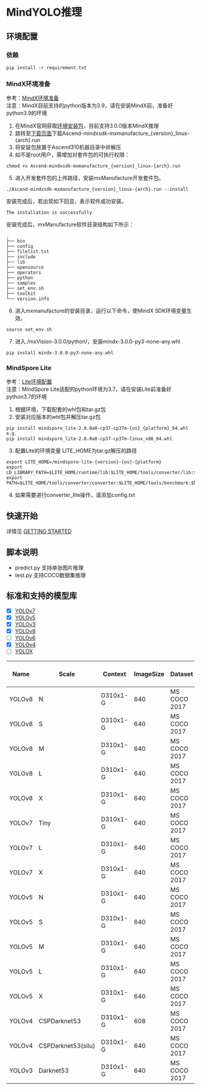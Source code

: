 # MindYOLO推理

## 环境配置

### 依赖
   ```shell
   pip install -r requirement.txt
   ```

### MindX环境准备
   参考：[MindX环境准备](https://www.hiascend.com/document/detail/zh/mind-sdk/300/quickstart/visionquickstart/visionquickstart_0003.html) <br>
   注意：MindX目前支持的python版本为3.9，请在安装MindX前，准备好python3.9的环境 <br>
   1. 在MindX官网获取[环境安装包](https://www.hiascend.com/software/mindx-sdk/commercial)，目前支持3.0.0版本MindX推理
   2. 跳转至[下载页面](https://support.huawei.com/enterprise/zh/ascend-computing/mindx-pid-252501207/software/255398987?idAbsPath=fixnode01%7C23710424%7C251366513%7C22892968%7C252501207)下载Ascend-mindxsdk-mxmanufacture_{version}_linux-{arch}.run
   3. 将安装包放置于Ascend310机器目录中并解压
   4. 如不是root用户，需增加对套件包的可执行权限：
   ```shell
   chmod +x Ascend-mindxsdk-mxmanufacture_{version}_linux-{arch}.run
   ```
   5. 进入开发套件包的上传路径，安装mxManufacture开发套件包。
   ```shell
   ./Ascend-mindxsdk-mxmanufacture_{version}_linux-{arch}.run --install
   ```
   安装完成后，若出现如下回显，表示软件成功安装。
   ```text
   The installation is successfully
   ```
   安装完成后，mxManufacture软件目录结构如下所示：
   ```text
   .
   ├── bin
   ├── config
   ├── filelist.txt
   ├── include
   ├── lib
   ├── opensource
   ├── operators
   ├── python
   ├── samples
   ├── set_env.sh
   ├── toolkit
   └── version.info
   ```
   6. 进入mxmanufacture的安装目录，运行以下命令，使MindX SDK环境变量生效。
   ```shell
   source set_env.sh
   ```
   7. 进入./mxVision-3.0.0/python/，安装mindx-3.0.0-py3-none-any.whl
   ```shell
   pip install mindx-3.0.0-py3-none-any.whl
   ```


### MindSpore Lite
   参考：[Lite环境配置](https://mindspore.cn/lite) <br>
   注意：MindSpore Lite适配的python环境为3.7，请在安装Lite前准备好python3.7的环境 <br>
   1. 根据环境，下载配套的whl包和tar.gz包
   2. 安装对应版本的whl包并解压tar.gz包
   ```shell
   pip install mindspore_lite-2.0.0a0-cp37-cp37m-{os}_{platform}_64.whl
   e.g.
   pip install mindspore_lite-2.0.0a0-cp37-cp37m-linux_x86_64.whl
   ```
   3. 配置Lite的环境变量
   LITE_HOME为tar.gz解压的路径
   ```shell
   export LITE_HOME=/mindspore-lite-{version}-{os}-{platform}
   export LD_LIBRARY_PATH=$LITE_HOME/runtime/lib:$LITE_HOME/tools/converter/lib:$LD_LIBRARY_PATH
   export PATH=$LITE_HOME/tools/converter/converter:$LITE_HOME/tools/benchmark:$PATH
   ```
   4. 如果需要进行converter_lite操作，请添加config.txt

## 快速开始

详情见 [GETTING STARTED](GETTING_STARTED.md)

## 脚本说明
   - predict.py 支持单张图片推理
   - test.py 支持COCO数据集推理

## 标准和支持的模型库

- [x] [YOLOv7](configs/yolov7)
- [x] [YOLOv5](configs/yolov5)
- [x] [YOLOv3](configs/yolov3)
- [x] [YOLOv8](configs/yolov6)
- [ ] [YOLOv6](configs/yolov6)
- [x] [YOLOv4](configs/yolov6)
- [ ] [YOLOX](configs/yolox)

| Name   | Scale              | Context  | ImageSize | Dataset      | Box mAP (%) | Params | FLOPs  | Recipe                                                                                        | Download                                                                                                     |
|--------|--------------------|----------|-----------|--------------|-------------|--------|--------|-----------------------------------------------------------------------------------------------|--------------------------------------------------------------------------------------------------------------|
| YOLOv8 | N                  | D310x1-G | 640       | MS COCO 2017 | 37.2        | 3.2M   | 8.7G   | [yaml](https://github.com/mindspore-lab/mindyolo/blob/master/configs/yolov8/yolov8n.yaml)     | [ckpt](https://download.mindspore.cn/toolkits/mindyolo/yolov8/yolov8-n_500e_mAP372-cc07f5bd.ckpt) <br> [air](https://download.mindspore.cn/toolkits/mindyolo/yolov8/yolov8-n_500e_mAP372-cc07f5bd-28a67e76.air) <br> [om](https://download.mindspore.cn/toolkits/mindyolo/yolov8/yolov8-n_500e_mAP372-cc07f5bd-e499a1b9.om) |
| YOLOv8 | S            | D310x1-G | 640       | MS COCO 2017 | 44.6        | 11.2M  | 28.6G  | [yaml](https://github.com/mindspore-lab/mindyolo/blob/master/configs/yolov8/yolov8s.yaml) | [weights](https://download.mindspore.cn/toolkits/mindyolo/yolov8/yolov8-s_500e_mAP446-3086f0c9.ckpt)  <br> [air](https://download.mindspore.cn/toolkits/mindyolo/yolov8/yolov8-s_500e_mAP446-3086f0c9-60e4919e.air) <br> [om](https://download.mindspore.cn/toolkits/mindyolo/yolov8/yolov8-s_500e_mAP446-3086f0c9-be779273.om) |
| YOLOv8 | M            | D310x1-G | 640       | MS COCO 2017 | 50.5        | 25.9M  | 78.9G  | [yaml](https://github.com/mindspore-lab/mindyolo/blob/master/configs/yolov8/yolov8m.yaml) | [weights](https://download.mindspore.cn/toolkits/mindyolo/yolov8/yolov8-m_500e_mAP505-8ff7a728.ckpt)  <br> [air](https://download.mindspore.cn/toolkits/mindyolo/yolov8/yolov8-m_500e_mAP505-8ff7a728-42f78ed3.air) <br> [om](https://download.mindspore.cn/toolkits/mindyolo/yolov8/yolov8-m_500e_mAP505-8ff7a728-96c7bb57.om) |
| YOLOv8 | L            | D310x1-G | 640       | MS COCO 2017 | 52.8        | 43.7M  | 165.2G | [yaml](https://github.com/mindspore-lab/mindyolo/blob/master/configs/yolov8/yolov8l.yaml) | [weights](https://download.mindspore.cn/toolkits/mindyolo/yolov8/yolov8-l_500e_mAP528-6e96d6bb.ckpt) <br> [air](https://download.mindspore.cn/toolkits/mindyolo/yolov8/yolov8-l_500e_mAP528-6e96d6bb-fe2dd928.air) <br> [om](https://download.mindspore.cn/toolkits/mindyolo/yolov8/yolov8-l_500e_mAP528-6e96d6bb-746d1dc8.om)  |
| YOLOv8 | X            | D310x1-G | 640       | MS COCO 2017 | 53.7        | 68.2M  | 257.8G | [yaml](https://github.com/mindspore-lab/mindyolo/blob/master/configs/yolov8/yolov8x.yaml) | [weights](https://download.mindspore.cn/toolkits/mindyolo/yolov8/yolov8-x_500e_mAP537-b958e1c7.ckpt)   <br> [air](https://download.mindspore.cn/toolkits/mindyolo/yolov8/yolov8-x_500e_mAP537-b958e1c7-499a5c93.air) <br> [om](https://download.mindspore.cn/toolkits/mindyolo/yolov8/yolov8-x_500e_mAP537-b958e1c7-202527da.om)     |
| YOLOv7 | Tiny               | D310x1-G | 640       | MS COCO 2017 | 37.5        | 6.2M   | 13.8G  | [yaml](https://github.com/mindspore-lab/mindyolo/blob/master/configs/yolov7/yolov7-tiny.yaml) | [ckpt](https://download.mindspore.cn/toolkits/mindyolo/yolov7/yolov7-tiny_300e_mAP375-d8972c94.ckpt) <br> [air](https://download.mindspore.cn/toolkits/mindyolo/yolov7/yolov7-tiny_300e_mAP375-d8972c94-3f2faab0.air) <br> [om](https://download.mindspore.cn/toolkits/mindyolo/yolov7/yolov7-tiny_300e_mAP375-d8972c94-8059c534.om)      |
| YOLOv7 | L                  | D310x1-G | 640       | MS COCO 2017 | 50.8        | 36.9M  | 104.7G | [yaml](https://github.com/mindspore-lab/mindyolo/blob/master/configs/yolov7/yolov7.yaml)      | [ckpt](https://download.mindspore.cn/toolkits/mindyolo/yolov7/yolov7_300e_mAP508-734ac919.ckpt) <br> [air](https://download.mindspore.cn/toolkits/mindyolo/yolov7/yolov7_300e_mAP508-734ac919-75482314.air) <br> [om](https://download.mindspore.cn/toolkits/mindyolo/yolov7/yolov7_300e_mAP508-734ac919-4c470f0e.om)           |
| YOLOv7 | X                  | D310x1-G | 640       | MS COCO 2017 | 52.4        | 71.3M  | 189.9G | [yaml](https://github.com/mindspore-lab/mindyolo/blob/master/configs/yolov7/yolov7-x.yaml)    | [ckpt](https://download.mindspore.cn/toolkits/mindyolo/yolov7/yolov7-x_300e_mAP524-e2f58741.ckpt) <br> [air](https://download.mindspore.cn/toolkits/mindyolo/yolov7/yolov7-x_300e_mAP524-e2f58741-c5974271.air) <br> [om](https://download.mindspore.cn/toolkits/mindyolo/yolov7/yolov7-x_300e_mAP524-e2f58741-25371b39.om)        |
| YOLOv5 | N                  | D310x1-G | 640       | MS COCO 2017 | 27.3        | 1.9M   | 4.5G   | [yaml](https://github.com/mindspore-lab/mindyolo/blob/master/configs/yolov5/yolov5n.yaml)     | [ckpt](https://download.mindspore.cn/toolkits/mindyolo/yolov5/yolov5n_300e_mAP273-9b16bd7b.ckpt) <br> [air](https://download.mindspore.cn/toolkits/mindyolo/yolov5/yolov5n_300e_mAP273-9b16bd7b-a3d12352.air) <br> [om](https://download.mindspore.cn/toolkits/mindyolo/yolov5/yolov5n_300e_mAP273-9b16bd7b-ecd3bb22.om)         |
| YOLOv5 | S                  | D310x1-G | 640       | MS COCO 2017 | 37.6        | 7.2M   | 16.5G  | [yaml](https://github.com/mindspore-lab/mindyolo/blob/master/configs/yolov5/yolov5s.yaml)     | [ckpt](https://download.mindspore.cn/toolkits/mindyolo/yolov5/yolov5s_300e_mAP376-860bcf3b.ckpt) <br> [air](https://download.mindspore.cn/toolkits/mindyolo/yolov5/yolov5s_300e_mAP376-860bcf3b-40f373c0.air) <br> [om](https://download.mindspore.cn/toolkits/mindyolo/yolov5/yolov5s_300e_mAP376-860bcf3b-813f9415.om)         |
| YOLOv5 | M                  | D310x1-G | 640       | MS COCO 2017 | 44.9        | 21.2M  | 49.0G  | [yaml](https://github.com/mindspore-lab/mindyolo/blob/master/configs/yolov5/yolov5m.yaml)     | [ckpt](https://download.mindspore.cn/toolkits/mindyolo/yolov5/yolov5m_300e_mAP449-e7bbf695.ckpt) <br> [air](https://download.mindspore.cn/toolkits/mindyolo/yolov5/yolov5m_300e_mAP449-e7bbf695-23d53dc1.air) <br> [om](https://download.mindspore.cn/toolkits/mindyolo/yolov5/yolov5m_300e_mAP449-e7bbf695-e8d66d96.om)         |
| YOLOv5 | L                  | D310x1-G | 640       | MS COCO 2017 | 48.5        | 46.5M  | 109.1G | [yaml](https://github.com/mindspore-lab/mindyolo/blob/master/configs/yolov5/yolov5l.yaml)     | [ckpt](https://download.mindspore.cn/toolkits/mindyolo/yolov5/yolov5l_300e_mAP485-a28bce73.ckpt) <br> [air](https://download.mindspore.cn/toolkits/mindyolo/yolov5/yolov5l_300e_mAP485-a28bce73-8ff0309e.air) <br> [om](https://download.mindspore.cn/toolkits/mindyolo/yolov5/yolov5l_300e_mAP485-a28bce73-8de36034.om)         |
| YOLOv5 | X                  | D310x1-G | 640       | MS COCO 2017 | 50.5        | 86.7M  | 205.7G | [yaml](https://github.com/mindspore-lab/mindyolo/blob/master/configs/yolov5/yolov5x.yaml)     | [ckpt](https://download.mindspore.cn/toolkits/mindyolo/yolov5/yolov5x_300e_mAP505-97d36ddc.ckpt) <br> [air](https://download.mindspore.cn/toolkits/mindyolo/yolov5/yolov5x_300e_mAP505-97d36ddc-267a16f8.air) <br> [om](https://download.mindspore.cn/toolkits/mindyolo/yolov5/yolov5x_300e_mAP505-97d36ddc-c127d745.om)         |
| YOLOv4 | CSPDarknet53 | D310x1-G | 608       | MS COCO 2017 | 45.4        | 27.6M  | 52G    | [yaml](https://github.com/mindspore-lab/mindyolo/blob/master/configs/yolov4/yolov4.yaml) | [ckpt](https://download.mindspore.cn/toolkits/mindyolo/yolov4/yolov4-cspdarknet53_320e_map454-50172f93.ckpt) <br> [air](https://download.mindspore.cn/toolkits/mindyolo/yolov4/yolov4-cspdarknet53_320e_map454-50172f93-5e1221c4.air) <br> [om](https://download.mindspore.cn/toolkits/mindyolo/yolov4/yolov4-cspdarknet53_320e_map454-50172f93-c8104b0b.om) |
| YOLOv4 | CSPDarknet53(silu) | D310x1-G | 640       | MS COCO 2017 | 45.8        | 27.6M  | 52G    | [yaml](https://github.com/mindspore-lab/mindyolo/blob/master/configs/yolov4/yolov4-silu.yaml)      | [ckpt](https://download.mindspore.cn/toolkits/mindyolo/yolov4/yolov4-cspdarknet53_silu_320e_map458-bdfc3205.ckpt) <br> [air](https://download.mindspore.cn/toolkits/mindyolo/yolov4/yolov4-cspdarknet53_silu_320e_map458-bdfc3205-51ae0b66.air) <br> [om](https://download.mindspore.cn/toolkits/mindyolo/yolov4/yolov4-cspdarknet53_silu_320e_map458-bdfc3205-4f605795.om) |
| YOLOv3 | Darknet53          | D310x1-G | 640       | MS COCO 2017 | 45.5        | 61.9M  | 156.4G | [yaml](https://github.com/mindspore-lab/mindyolo/blob/master/configs/yolov3/yolov3.yaml)      | [ckpt](https://download.mindspore.cn/toolkits/mindyolo/yolov3/yolov3-darknet53_300e_mAP455-adfb27af.ckpt)<br> [air](https://download.mindspore.cn/toolkits/mindyolo/yolov3/yolov3-darknet53_300e_mAP455-adfb27af-4183d716.air) <br> [om](https://download.mindspore.cn/toolkits/mindyolo/yolov3/yolov3-darknet53_300e_mAP455-adfb27af-7a732437.om)  |

<br>